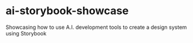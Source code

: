 # ai-storybook-showcase
Showcasing how to use A.I. development tools to create a design system using Storybook
